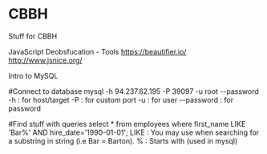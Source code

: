 # CBBH
Stuff for CBBH


JavaScript Deobsfucation - Tools
  https://beautifier.io/
  http://www.jsnice.org/


Intro to MySQL

  #Connect to database
  mysql -h 94.237.62.195 -P 39097 -u root --password
  -h : for host/target
  -P : for custom port
  -u : for user
  --password : for password

  #Find stuff with queries
  select * from employees where first_name LIKE 'Bar%' AND hire_date='1990-01-01';
  LIKE : You may use when searching for a substring in string (i.e Bar = Barton).
  % : Starts with (used in mysql)
  

